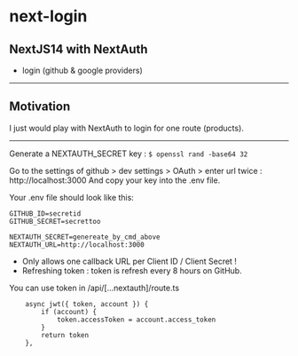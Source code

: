 # next-login

## NextJS14 with NextAuth 

- login (github & google providers)

---

## Motivation

I just would play with NextAuth to login for one route (products).

---

Generate a NEXTAUTH_SECRET key :
`$ openssl rand -base64 32`

Go to the settings of github > dev settings > OAuth > enter url twice : http://localhost:3000 
And copy your key into the .env file.

Your .env file should look like this:

```
GITHUB_ID=secretid
GITHUB_SECRET=secrettoo

NEXTAUTH_SECRET=genereate_by_cmd_above
NEXTAUTH_URL=http://localhost:3000
```

- Only allows one callback URL per Client ID / Client Secret !
- Refreshing token : token is refresh every 8 hours on GitHub.

You can use token in /api/[...nextauth]/route.ts

```
    async jwt({ token, account }) {
        if (account) {
            token.accessToken = account.access_token
        }
        return token
    },
```
